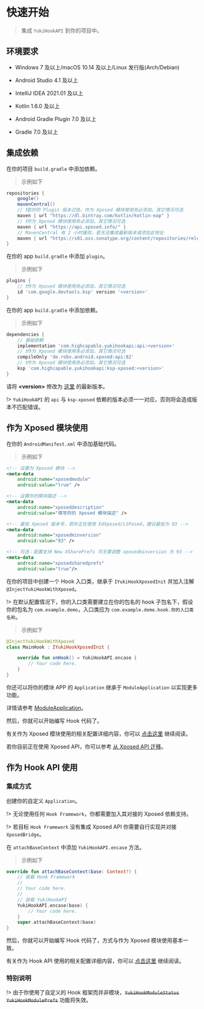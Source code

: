 # 快速开始

> 集成 `YukiHookAPI` 到你的项目中。

## 环境要求

- Windows 7 及以上/macOS 10.14 及以上/Linux 发行版(Arch/Debian)

- Android Studio 4.1 及以上

- IntelliJ IDEA 2021.01 及以上

- Kotlin 1.6.0 及以上

- Android Gradle Plugin 7.0 及以上

- Gradle 7.0 及以上

## 集成依赖

在你的项目 `build.gradle` 中添加依赖。

> 示例如下

```gradle
repositories {
    google()
    mavenCentral()
    // ❗若你的 Plugin 版本过低，作为 Xposed 模块使用务必添加，其它情况可选
    maven { url "https://dl.bintray.com/kotlin/kotlin-eap" }
    // ❗作为 Xposed 模块使用务必添加，其它情况可选
    maven { url "https://api.xposed.info/" }
    // MavenCentral 有 2 小时缓存，若无法集成最新版本请添加此地址
    maven { url "https://s01.oss.sonatype.org/content/repositories/releases" }
}
```

在你的 app `build.gradle` 中添加 `plugin`。

> 示例如下

```gradle
plugins {
    // ❗作为 Xposed 模块使用务必添加，其它情况可选
    id 'com.google.devtools.ksp' version '<version>'
}
```

在你的 app `build.gradle` 中添加依赖。

> 示例如下

```gradle
dependencies {
    // 基础依赖
    implementation 'com.highcapable.yukihookapi:api:<version>'
    // ❗作为 Xposed 模块使用务必添加，其它情况可选
    compileOnly 'de.robv.android.xposed:api:82'
    // ❗作为 Xposed 模块使用务必添加，其它情况可选
    ksp 'com.highcapable.yukihookapi:ksp-xposed:<version>'
}
```

请将 **&lt;version&gt;** 修改为 [这里](about/changelog) 的最新版本。

!> `YukiHookAPI` 的 `api` 与 `ksp-xposed` 依赖的版本必须一一对应，否则将会造成版本不匹配错误。

## 作为 Xposed 模块使用

在你的 `AndroidManifest.xml` 中添加基础代码。

> 示例如下

```xml
<!-- 设置为 Xposed 模块 -->
<meta-data
    android:name="xposedmodule"
    android:value="true" />

<!-- 设置你的模块描述 -->
<meta-data
    android:name="xposeddescription"
    android:value="填写你的 Xposed 模块描述" />

<!-- 最低 Xposed 版本号，若你正在使用 EdXposed/LSPosed，建议最低为 93 -->
<meta-data
    android:name="xposedminversion"
    android:value="93" />

<!-- 可选：配置支持 New XSharePrefs 可无需调整 xposedminversion 为 93 -->
<meta-data
    android:name="xposedsharedprefs"
    android:value="true"/>
```

在你的项目中创建一个 Hook 入口类，继承于 `IYukiHookXposedInit` 并加入注解 `@InjectYukiHookWithXposed`。

!> 在默认配置情况下，你的入口类需要建立在你的包名的 hook 子包名下，假设你的包名为 `com.example.demo`，入口类应为 `com.example.demo.hook.你的入口类名称`。

> 示例如下

```kotlin
@InjectYukiHookWithXposed
class MainHook : IYukiHookXposedInit {

    override fun onHook() = YukiHookAPI.encase {
        // Your code here.
    }
}
```

你还可以将你的模块 APP 的 `Application` 继承于 `ModuleApplication` 以实现更多功能。

详情请参考 [ModuleApplication](api/document?id=moduleapplication-class)。

然后，你就可以开始编写 Hook 代码了。

有关作为 Xposed 模块使用的相关配置详细内容，你可以 [点击这里](config/xposed-using) 继续阅读。

若你目前正在使用 Xposed API，你可以参考 [从 Xposed API 迁移](guide/move-to-new-api)。

## 作为 Hook API 使用

### 集成方式

创建你的自定义 `Application`。

!> 无论使用任何 `Hook Framework`，你都需要加入其对接的 Xposed 依赖支持。

!> 若目标 `Hook Framework` 没有集成 Xposed API 你需要自行实现并对接 `XposedBridge`。

在 `attachBaseContext` 中添加 `YukiHookAPI.encase` 方法。

> 示例如下

```kotlin
override fun attachBaseContext(base: Context?) {
    // 装载 Hook Framework
    //
    // Your code here.
    //
    // 装载 YukiHookAPI
    YukiHookAPI.encase(base) {
        // Your code here.
    }
    super.attachBaseContext(base)
}
```

然后，你就可以开始编写 Hook 代码了，方式与作为 Xposed 模块使用基本一致。

有关作为 Hook API 使用的相关配置详细内容，你可以 [点击这里](config/api-using) 继续阅读。

### 特别说明

!> 由于你使用了自定义的 Hook 框架而并非模块，~~`YukiHookModuleStatus`~~ ~~`YukiHookModulePrefs`~~ 功能将失效。